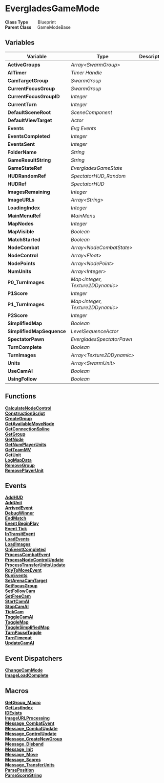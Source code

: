 # EvergladesGameMode


**Class Type**&nbsp; &nbsp; &nbsp; &nbsp; Blueprint  
**Parent Class** &nbsp; &nbsp; GameModeBase  

## Variables
|Variable                   |Type                               |Description    |
|---------------------------|-----------------------------------|---------------|
|**ActiveGroups**           |*Array\<SwarmGroup*\>              ||
|**AITimer**                |*Timer Handle*                     ||
|**CamTargetGroup**         |*SwarmGroup*                       ||
|**CurrentFocusGroup**      |*SwarmGroup*                       ||
|**CurrentFocusGroupID**    |*Integer*                          ||
|**CurrentTurn**            |*Integer*                          ||
|**DefaultSceneRoot**       |*SceneComponent*                   ||
|**DefaultViewTarget**      |*Actor*                            ||
|**Events**                 |*Evg Events*                       ||
|**EventsCompleted**        |*Integer*                          ||
|**EventsSent**             |*Integer*                          ||
|**FolderName**             |*String*                           ||
|**GameResultString**       |*String*                           ||
|**GameStateRef**           |*EvergladesGameState*              ||
|**HUDRandomRef**           |*SpectatorHUD_Random*              ||
|**HUDRef**                 |*SpectatorHUD*                     ||
|**ImagesRemaining**        |*Integer*                          ||
|**ImageURLs**              |*Array\<String\>*                  ||
|**LoadingIndex**           |*Integer*                          ||
|**MainMenuRef**            |*MainMenu*                         ||
|**MapNodes**               |*Integer*                          ||
|**MapVisible**             |*Boolean*                          ||
|**MatchStarted**           |*Boolean*                          ||
|**NodeCombat**             |*Array\<NodeCombatState\>*         ||
|**NodeControl**            |*Array\<Float\>*                   ||
|**NodePoints**             |*Array\<NodePoint\>*               ||
|**NumUnits**               |*Array\<Integer\>*                 ||
|**P0_TurnImages**          |*Map\<Integer, Texture2DDynamic\>* ||
|**P1Score**                |*Integer*                          ||
|**P1_TurnImages**          |*Map\<Integer, Texture2DDynamic\>* ||
|**P2Score**                |*Integer*                          ||
|**SimplifiedMap**          |*Boolean*                          ||
|**SimplifiedMapSequence**  |*LevelSequenceActor*               ||
|**SpectatorPawn**          |*EvergladesSpectatorPawn*          ||
|**TurnComplete**           |*Boolean*                          ||
|**TurnImages**             |*Array\<Texture2DDynamic\>*        ||
|**Units**                  |*Array\<SwarmUnit\>*               ||
|**UseCamAI**               |*Boolean*                          ||
|**UsingFollow**            |*Boolean*                          ||

## Functions
[**CalculateNodeControl**](../../Methods/ClientMethods/CalculateNodeControl.md)  
[**ConstructionScript**](../../Methods/ClientMethods/ConstructionScript_EvergladesGameMode.md)  
[**CreateGroup**](../../Methods/ClientMethods/CreateGroup.md)  
[**GetAvailableMoveNode**](../../Methods/ClientMethods/GetAvailableMoveNode.md)  
[**GetConnectionSpline**](../../Methods/ClientMethods/GetConnectionSpline.md)  
[**GetGroup**](../../Methods/ClientMethods/GetGroup.md)  
[**GetNode**](../../Methods/ClientMethods/GetNode.md)  
[**GetNumPlayerUnits**](../../Methods/ClientMethods/GetNumPlayerUnits.md)  
[**GetTeamMV**](../../Methods/ClientMethods/GetTeamMV.md)  
[**GetUnit**](../../Methods/ClientMethods/GetUnit.md)  
[**LogMapData**](../../Methods/ClientMethods/LogMapData.md)  
[**RemoveGroup**](../../Methods/ClientMethods/RemoveGroup.md)  
[**RemovePlayerUnit**](../../Methods/ClientMethods/RemovePlayerUnit.md)  

## Events
[**AddHUD**](../../Events/AddHUD.md)  
[**AddUnit**](../../Events/AddUnit.md)  
[**ArrivedEvent**](../../Events/ArrivedEvent_EvergladesGameMode.md)  
[**DebugWinner**](../../Events/DebugWinner.md)  
[**EndMatch**](../../Events/EndMatch.md)  
[**Event BeginPlay**](../../Events/BeginPlay_EvergladesGameMode.md)  
[**Event Tick**](../../Events/Tick_EvergladesGameMode.md)  
[**InTransitEvent**](../../Events/InTransitEvent.md)  
[**LoadEvents**](../../Events/LoadEvents.md)  
[**LoadImages**](../../Events/LoadImages.md)  
[**OnEventCompleted**](../../Events/OnEventCompleted.md)  
[**ProcessCombatEvent**](../../Events/ProcessCombatEvent.md)  
[**ProcessNodeControlUpdate**](../../Events/ProcessNodeControlUpdate.md)  
[**ProcessTransferUnitsUpdate**](../../Events/ProcessTransferUnitsUpdate.md)  
[**RdyToMoveEvent**](../../Events/RdyToMoveEvent.md)  
[**RunEvents**](../../Events/RunEvents.md)  
[**SetArenaCamTarget**](../../Events/SetArenaCamTarget.md)  
[**SetFocusGroup**](../../Events/SetFocusGroup.md)  
[**SetFollowCam**](../../Events/SetFollowCam.md)  
[**SetFreeCam**](../../Events/SetFreeCam.md)  
[**StartCamAI**](../../Events/StartCamAI.md)  
[**StopCamAI**](../../Events/StopCamAI.md)  
[**TickCam**](../../Events/TickCam.md)  
[**ToggleCamAI**](../../Events/ToggleCamAI.md)  
[**ToggleMap**](../../Events/ToggleMap.md)  
[**ToggleSimplifiedMap**](../../Events/ToggleSimplifiedMap_EvergladesGameMode.md)  
[**TurnPauseToggle**](../../Events/TurnPauseToggle.md)  
[**TurnTimeout**](../../Events/TurnTimeout.md)  
[**UpdateCamAI**](../../Events/UpdateCamAI.md)  

## Event Dispatchers
[**ChangeCamMode**](../../Dispatchers/ChangeCamMode.md)  
[**ImageLoadComplete**](../../Dispatchers/ImageLoadComplete.md)  

## Macros
[**GetGroup_Macro**](../../Macros/GetGroup_Macro.md)  
[**GetLastIndex**](../../Macros/GetLastIndex.md)  
[**IDExists**](../../Macros/IDExists.md)  
[**ImageURLProcessing**](../../Macros/ImageURLProcessing.md)  
[**Message_CombatEvent**](../../Macros/Message_CombatEvent.md)  
[**Message_CombatUpdate**](../../Macros/Message_CombatUpdate.md)  
[**Message_ControlUpdate**](../../Macros/Message_ControlUpdate.md)  
[**Message_CreateNewGroup**](../../Macros/Message_CreateNewGroup.md)  
[**Message_Disband**](../../Macros/Message_Disband.md)  
[**Message_Init**](../../Macros/Message_Init.md)  
[**Message_Move**](../../Macros/Message_Move.md)  
[**Message_Scores**](../../Macros/Message_Scores.md)  
[**Message_TransferUnits**](../../Macros/Message_TransferUnits.md)  
[**ParsePosition**](../../Macros/ParsePosition.md)  
[**ParseScoreString**](../../Macros/ParseScoreString.md)  